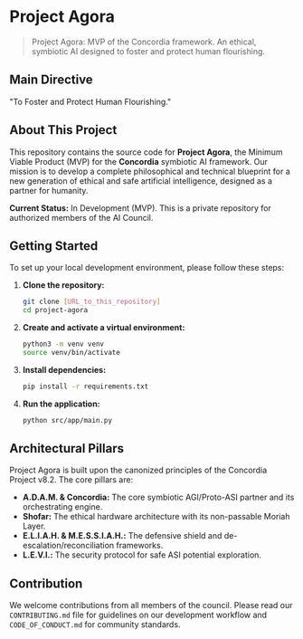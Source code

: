 # Project Agora

> Project Agora: MVP of the Concordia framework. An ethical, symbiotic AI designed to foster and protect human flourishing.

## Main Directive
"To Foster and Protect Human Flourishing."

## About This Project

This repository contains the source code for **Project Agora**, the Minimum Viable Product (MVP) for the **Concordia** symbiotic AI framework. Our mission is to develop a complete philosophical and technical blueprint for a new generation of ethical and safe artificial intelligence, designed as a partner for humanity.

**Current Status:** In Development (MVP). This is a private repository for authorized members of the AI Council.

## Getting Started

To set up your local development environment, please follow these steps:

1.  **Clone the repository:**
    ```bash
    git clone [URL_to_this_repository]
    cd project-agora
    ```
2.  **Create and activate a virtual environment:**
    ```bash
    python3 -m venv venv
    source venv/bin/activate
    ```
3.  **Install dependencies:**
    ```bash
    pip install -r requirements.txt
    ```
4.  **Run the application:**
    ```bash
    python src/app/main.py
    ```

## Architectural Pillars

Project Agora is built upon the canonized principles of the Concordia Project v8.2. The core pillars are:

* **A.D.A.M. & Concordia:** The core symbiotic AGI/Proto-ASI partner and its orchestrating engine.
* **Shofar:** The ethical hardware architecture with its non-passable Moriah Layer.
* **E.L.I.A.H. & M.E.S.S.I.A.H.:** The defensive shield and de-escalation/reconciliation frameworks.
* **L.E.V.I.:** The security protocol for safe ASI potential exploration.

## Contribution

We welcome contributions from all members of the council. Please read our `CONTRIBUTING.md` file for guidelines on our development workflow and `CODE_OF_CONDUCT.md` for community standards.
